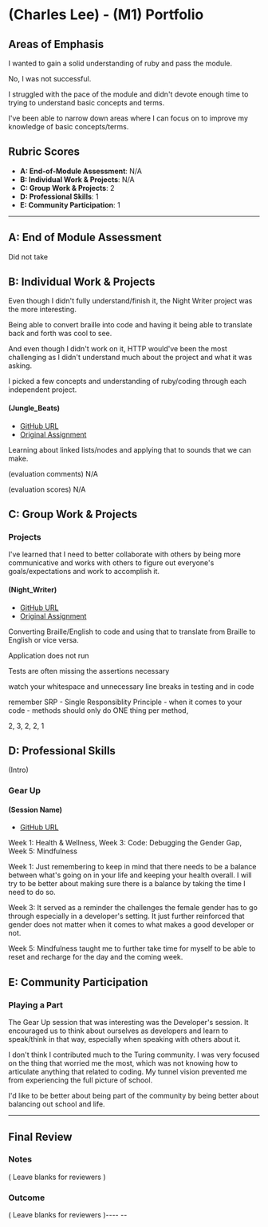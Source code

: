 # (Charles Lee) - (M1) Portfolio

## Areas of Emphasis
I wanted to gain a solid understanding of ruby and pass the module.

No, I was not successful.

I struggled with the pace of the module and didn't devote enough time to trying to understand basic concepts and terms.

I've been able to narrow down areas where I can focus on to improve my knowledge of basic concepts/terms.


## Rubric Scores

* **A: End-of-Module Assessment**: N/A
* **B: Individual Work & Projects**: N/A
* **C: Group Work & Projects**: 2
* **D: Professional Skills**: 1
* **E: Community Participation**: 1

-----------------------

## A: End of Module Assessment

Did not take


## B: Individual Work & Projects

Even though I didn't fully understand/finish it, the Night Writer project was the more interesting.

Being able to convert braille into code and having it being able to translate back and forth was cool to see.

And even though I didn't work on it, HTTP would've been the most challenging as I didn't understand much about the project and what it was asking.

I picked a few concepts and understanding of ruby/coding through each independent project.


#### (Jungle_Beats)

* [GitHub URL](https://github.com/murphlee85/Jungle_Beat.git)
* [Original Assignment](http://backend.turing.io/module1/projects/jungle_beat)

Learning about linked lists/nodes and applying that to sounds that we can make.

(evaluation comments) N/A

(evaluation scores) N/A

## C: Group Work & Projects

### Projects

I've learned that I need to better collaborate with others by being more communicative and works with others to figure out everyone's goals/expectations and work to accomplish it.

#### (Night_Writer)

* [GitHub URL](https://github.com/murphlee85/Night_Writer.git)
* [Original Assignment](http://backend.turing.io/module1/projects/night_writer)

Converting Braille/English to code and using that to translate from Braille to English or vice versa.

Application does not run

Tests are often missing the assertions necessary

watch your whitespace and unnecessary line breaks in testing and in code

remember SRP - Single Responsiblity Principle - when it comes to your code - methods should only do ONE thing per method,

2, 3, 2, 2, 1



## D: Professional Skills
(Intro)

### Gear Up
#### (Session Name)

* [GitHub URL](https://github.com/turingschool/gear-up)

Week 1: Health & Wellness,
Week 3: Code: Debugging the Gender Gap,
Week 5: Mindfulness

Week 1: Just remembering to keep in mind that there needs to be a balance between what's going on in your life and keeping your health overall. I will try to be better about making sure there is a balance by taking the time I need to do so.

Week 3: It served as a reminder the challenges the female gender has to go through especially in a developer's setting. It just further reinforced that gender does not matter when it comes to what makes a good developer or not.

Week 5: Mindfulness taught me to further take time for myself to be able to reset and recharge for the day and the coming week.


## E: Community Participation

### Playing a Part
The Gear Up session that was interesting was the Developer's session. It encouraged us to think about ourselves as developers and learn to speak/think in that way, especially when speaking with others about it.

I don't think I contributed much to the Turing community. I was very focused on the thing that worried me the most, which was not knowing how to articulate anything that related to coding. My tunnel vision prevented me from experiencing the full picture of school.

I'd like to be better about being part of the community by being better about balancing out school and life.

------------------

## Final Review

### Notes

( Leave blanks for reviewers )

### Outcome

( Leave blanks for reviewers )---- --
